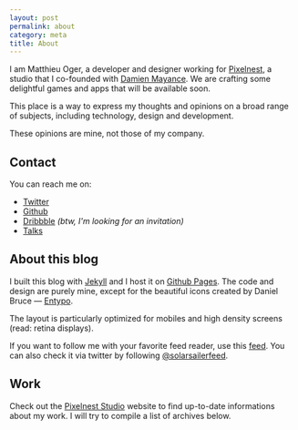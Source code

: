 ```yaml
---
layout: post
permalink: about
category: meta
title: About
---
```


I am Matthieu Oger, a developer and designer working for [Pixelnest][pixelnest], a studio that I co-founded with [Damien Mayance][dmayance]. We are crafting some delightful games and apps that will be available soon.

This place is a way to express my thoughts and opinions on a broad range of subjects, including technology, design and development.

These opinions are mine, not those of my company.

## Contact

You can reach me on:

* [Twitter](http://twitter.com/yiashen)
* [Github](http://github.com/solarsailer)
* [Dribbble](http://dribbble.com/ashen) _(btw, I'm looking for an invitation)_
* [Talks](https://speakerdeck.com/solarsailer)

## About this blog

I built this blog with [Jekyll][jekyll] and I host it on [Github Pages][github]. The code and design are purely mine, except for the beautiful icons created by Daniel Bruce — [Entypo][entypo].

The layout is particularly optimized for mobiles and high density screens (read: retina displays).

If you want to follow me with your favorite feed reader, use this [feed][rss]. You can also check it via twitter by following [@solarsailerfeed](http://twitter.com/solarsailerfeed).

## Work

Check out the [Pixelnest Studio][pixelnest] website to find up-to-date informations about my work. I will try to compile a list of archives below.

[pixelnest]: http://pixelnest.io
[dmayance]: http://dmayance.com
[jekyll]: http://jekyllrb.com
[github]: http://github.com
[entypo]: http://entypo.com
[rss]: http://feedpress.me/solarsailer
